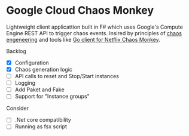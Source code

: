 # Google Cloud Chaos Monkey
Lightweight client applicattion built in F# which uses Google's Compute Engine REST API to trigger chaos events.
Insired by principles of [chaos engeneering](http://principlesofchaos.org/) and tools like [Go client for Netflix Chaos Monkey](https://github.com/mlafeldt/chaosmonkey).

Backlog  
- [x] Configuration  
- [x] Chaos generation logic  
- [ ] API calls to reset and Stop/Start instances  
- [ ] Logging  
- [ ] Add Paket and Fake
- [ ] Support for "Instance groups"
  
Consider  
- [ ] .Net core compatibility  
- [ ] Running as fsx script  
